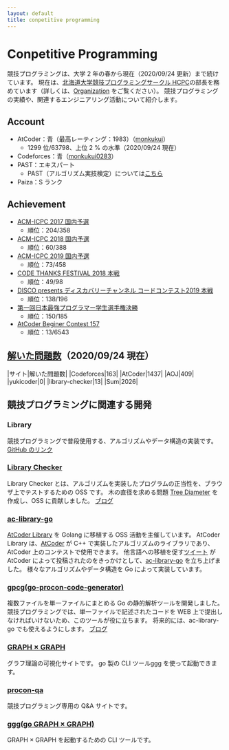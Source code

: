 ```yaml
---
layout: default
title: conpetitive programming
---
```


# Conpetitive Programming

競技プログラミングは、大学 2 年の春から現在（2020/09/24 更新）まで続けています。
現在は、[北海道大学競技プログラミングサークル HCPC](https://hcpc-hokudai.github.io/)の部長を務めています（詳しくは、[Organization](organization/) をご覧ください）。
競技プログラミングの実績や、関連するエンジニアリング活動について紹介します。

## Account
- AtCoder：青（最高レーティング：1983）（[monkukui](https://atcoder.jp/users/monkukui)）
    - 1299 位/63798、上位 2 % の水準（2020/09/24 現在）
- Codeforces：青（[monkukui0283](https://codeforces.com/profile/monkukui0283)）
- PAST：エキスパート
    - PAST（アルゴリズム実技検定）については[こちら](https://past.atcoder.jp)
- Paiza：S ランク

## Achievement
- [ACM-ICPC 2017 国内予選](https://icpc.iisf.or.jp/2017-tsukuba/domestic)
    - 順位：204/358
- [ACM-ICPC 2018 国内予選](https://icpc.iisf.or.jp/2018-yokohama/domestic)
    - 順位：60/388
- [ACM-ICPC 2019 国内予選](https://icpc.iisf.or.jp/2019-yokohama/2019kokunaiyosen)
    - 順位：73/458
- [CODE THANKS FESTIVAL 2018 本戦](https://www.recruit-jinji.jp/recruitment/code_fes)
    - 順位：49/98
- [DISCO presents ディスカバリーチャンネル コードコンテスト2019 本戦](https://www.discoverychannel.jp/campaign/ddcc2019/)
    - 順位：138/196
- [第一回日本最強プログラマー学生選手権決勝](https://atcoder.jp/contests/jsc2019-final)
    - 順位：150/185
- [AtCoder Beginer Contest 157](https://atcoder.jp/contests/abc157)
    - 順位：13/6543

## [解いた問題数](https://rating-history.herokuapp.com/index.html?handle_topcoder=&handle_codeforces=monkukui0283&handle_atcoder=monkukui&handle_aoj=monkukui&handle_yukicoder=monkukui&handle_librarychecker=monkukui&select_handle=TAB)（2020/09/24 現在）

|サイト|解いた問題数|
|Codeforces|163|
|AtCoder|1437|
|AOJ|409|
|yukicoder|0|
|library-checker|13|
|Sum|2026|

## 競技プログラミングに関連する開発

### Library
競技プログラミングで普段使用する、アルゴリズムやデータ構造の実装です。
[GitHub のリンク](https://github.com/monkukui/Library)

### [Library Checker](https://judge.yosupo.jp/)
Library Checker とは、アルゴリズムを実装したプログラムの正当性を、ブラウザ上でテストするための OSS です。
木の直径を求める問題 [Tree Diameter](https://judge.yosupo.jp/) を作成し、OSS に貢献しました。
[ブログ](https://monkukui.hatenablog.com/entry/2020/05/21/133032)

### [ac-library-go](https://github.com/monkukui/ac-library-go)
[AtCoder Library](https://atcoder.jp/posts/517) を Golang に移植する OSS 活動を主催しています。
AtCoder Library は、[AtCoder](https://atcoder.jp/) が C++ で実装したアルゴリズムのライブラリであり、AtCoder 上のコンテストで使用できます。
他言語への移植を促す[ツイート](https://twitter.com/atcoder/status/1302977048017694720?s=20) が AtCoder によって投稿されたのをきっかけとして、[ac-library-go](https://github.com/monkukui/ac-library-go) を立ち上げました。
様々なアルゴリズムやデータ構造を Go によって実装しています。

### [gpcg(go-procon-code-generator)](https://github.com/monkukui/gpcg)
複数ファイルを単一ファイルにまとめる Go の静的解析ツールを開発しました。
競技プログラミングでは、単一ファイルで記述されたコードを WEB 上で提出しなければいけないため、このツールが役に立ちます。
将来的には、ac-library-go でも使えるようにします。
[ブログ](https://monkukui.hatenablog.com/entry/2020/09/07/183114)

### [GRAPH × GRAPH](https://hello-world-494ec.firebaseapp.com/index.html)
グラフ理論の可視化サイトです。
go 製の CLI ツール[ggg](https://github.com/monkukui/ggg) を使って起動できます。

### [procon-qa](https://procon-qa.herokuapp.com/)
競技プログラミング専用の Q&A サイトです。

### [ggg(go GRAPH × GRAPH)](https://github.com/monkukui/ggg)
GRAPH × GRAPH を起動するための CLI ツールです。
